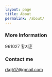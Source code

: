 ```yaml
---
layout: page
title: About
permalink: /about/
---
```



### More Information

961027 황지훈

### Contact me

[rkgh17@gmail.com](mailto:rkgh17@gmail.com)
